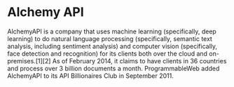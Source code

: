 # Alchemy API
AlchemyAPI is a company that uses machine learning (specifically, deep learning) to do natural language processing (specifically, semantic text analysis, including sentiment analysis) and computer vision (specifically, face detection and recognition) for its clients both over the cloud and on-premises.[1][2] As of February 2014, it claims to have clients in 36 countries and process over 3 billion documents a month. ProgrammableWeb added AlchemyAPI to its API Billionaires Club in September 2011.


